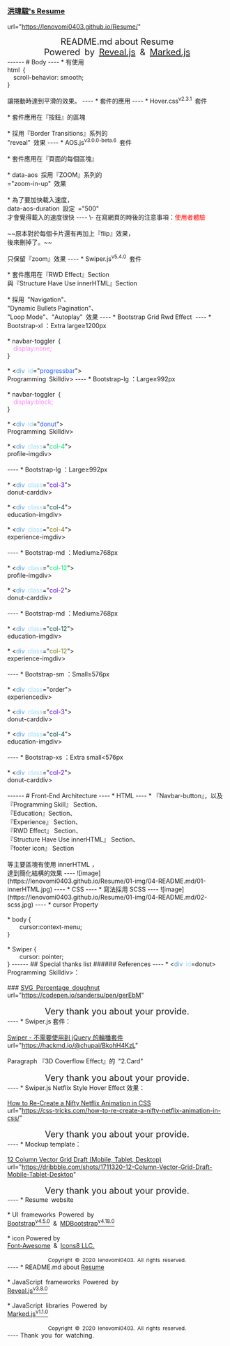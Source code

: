 ### <a href="https://lenovomi0403.github.io/Resume/" target="_blank">洪瑋駿's Resume</a>
url="<a href="https://lenovomi0403.github.io/Resume/" target="_blank">https://lenovomi0403.github.io/Resume/</a>"
<div style="font-size:20px;text-align: center;">README.md about Resume</div>
<div style="font-size:20px;text-align: center;">Powered&ensp;by&ensp;<a href="https://revealjs.com/" target="_blank">Reveal.js</a>&ensp;&&ensp;<a href="https://marked.js.org/" target="_blank">Marked.js</a></div>
------
# Body
----
* 有使用<br>html&ensp;{<br>&ensp;&ensp;scroll-behavior: smooth;<br>}<br><br>讓捲動時達到平滑的效果。
----
* 套件的應用
----
* Hover.css<sup>v2.3.1</sup>&ensp;套件<br><br>
    * 套件應用在『按鈕』的區塊<br><br>
    * 採用『Border Transitions』系列的<br>
    "reveal"&ensp;效果
----
* AOS.js<sup>v3.0.0-beta.6</sup>&ensp;套件<br><br>
    * 套件應用在『頁面的每個區塊』<br><br>
    * data-aos&ensp;採用『ZOOM』系列的<br>="zoom-in-up"&ensp;效果<br><br>
    * 為了要加快載入速度，<br>data-aos-duration&ensp;設定&ensp;="500"<br>
才會覺得載入的速度很快
----
\- 在寫網頁的時後的注意事項：<span style="color:red">使用者體驗</span><br><br>
~~原本對於每個卡片還有再加上『flip』效果，<br>
後來刪掉了。~~<br><br>
只保留『zoom』效果
----
* Swiper.js<sup>v5.4.0</sup>&ensp;套件<br><br>
    * 套件應用在『RWD Effect』Section<br>與『Structure Have Use innerHTML』Section<br><br>
    * 採用&ensp;"Navigation"、<br>"Dynamic Bullets Pagination"、<br>"Loop Mode"、"Autoplay"&ensp;效果
----
* Bootstrap Grid Rwd Effect
<img src="https://lenovomi0403.github.io/Resume/01-img/04-README.md/03-Resume%20Website%20RWD%20Effect%20mockup.png" alt=""  style="border: none;border-radius: 150px;">
----
* Bootstrap-xl ：Extra large≥1200px<br><br>
    * navbar-toggler&ensp;{<br>&ensp;&ensp;<span style="color:#FF83FA">display:none;</span><br>}<br><br>
    * <<span style="color:#569CD6">div</span>&ensp;<span style="color:#9CDCFE">id</span>="<span style="color:#2962ff">progressbar</span>"><br>Programming Skill</<span style="color:#569CD6">div</span>>
----
* Bootstrap-lg ：Large≥992px<br><br>
    * navbar-toggler&ensp;{<br>&ensp;&ensp;<span style="color:#FF83FA">display:block;</span><br>}<br><br>
    * <<span style="color:#569CD6">div</span>&ensp;<span style="color:#9CDCFE">id</span>="<span style="color:#2962ff">donut</span>"><br>Programming Skill</<span style="color:#569CD6">div</span>><br><br>
    * <<span style="color:#569CD6">div</span>&ensp;<span style="color:#9CDCFE">class</span>="<span style="color:#00e676">col-4</span>"><br>profile-img</<span style="color:#569CD6">div</span>><br><br>
----
* Bootstrap-lg ：Large≥992px<br><br>
    * <<span style="color:#569CD6">div</span>&ensp;<span style="color:#9CDCFE">class</span>="<span style="color:#6200ea">col-3</span>"><br>donut-card</<span style="color:#569CD6">div</span>><br><br>
    * <<span style="color:#569CD6">div</span>&ensp;<span style="color:#9CDCFE">class</span>="<span style="color:#004d40">col-4</span>"><br>education-img</<span style="color:#569CD6">div</span>><br><br>
    * <<span style="color:#569CD6">div</span>&ensp;<span style="color:#9CDCFE">class</span>="<span style="color:#827717">col-4</span>"><br>experience-img</<span style="color:#569CD6">div</span>><br><br>
----
* Bootstrap-md ：Medium≥768px<br><br>
    * <<span style="color:#569CD6">div</span>&ensp;<span style="color:#9CDCFE">class</span>="<span style="color:#00e676">col-12</span>"><br>profile-img</<span style="color:#569CD6">div</span>><br><br>
    * <<span style="color:#569CD6">div</span>&ensp;<span style="color:#9CDCFE">class</span>="<span style="color:#6200ea">col-2</span>"><br>donut-card</<span style="color:#569CD6">div</span>><br><br>
----
* Bootstrap-md ：Medium≥768px<br><br>
    * <<span style="color:#569CD6">div</span>&ensp;<span style="color:#9CDCFE">class</span>="<span style="color:#004d40">col-12</span>"><br>education-img</<span style="color:#569CD6">div</span>><br><br>
    * <<span style="color:#569CD6">div</span>&ensp;<span style="color:#9CDCFE">class</span>="<span style="color:#827717">col-12</span>"><br>experience-img</<span style="color:#569CD6">div</span>><br><br>
----
* Bootstrap-sm ：Small≥576px<br><br>
    * <<span style="color:#569CD6">div</span>&ensp;<span style="color:#9CDCFE">class</span>="order"><br>experience</<span style="color:#569CD6">div</span>><br><br>
    * <<span style="color:#569CD6">div</span>&ensp;<span style="color:#9CDCFE">class</span>="<span style="color:#6200ea">col-3</span>"><br>donut-card</<span style="color:#569CD6">div</span>><br><br>
    * <<span style="color:#569CD6">div</span>&ensp;<span style="color:#9CDCFE">class</span>="<span style="color:#004d40">col-4</span>"><br>education-img</<span style="color:#569CD6">div</span>><br><br>
----
* Bootstrap-xs ：Extra small<576px<br><br>
    * <<span style="color:#569CD6">div</span>&ensp;<span style="color:#9CDCFE">class</span>="<span style="color:#6200ea">col-2</span>"><br>donut-card</<span style="color:#569CD6">div</span>><br><br>
------
# Front-End Architecture
----
* HTML
----
* 『Navbar-button』，以及<br>『Programming Skill』 Section、<br>『Education』Section、<br>『Experience』 Section、<br>『RWD Effect』 Section、<br>『Structure Have Use innerHTML』 Section、<br>『footer icon』 Section<br><br>等主要區塊有使用 innerHTML ，<br>達到簡化結構的效果
----
![image](https://lenovomi0403.github.io/Resume/01-img/04-README.md/01-innerHTML.jpg)
----
* CSS
----
* 寫法採用 SCSS
----
![image](https://lenovomi0403.github.io/Resume/01-img/04-README.md/02-scss.jpg)
----
* cursor Property<br><br>
    * body {<br>&ensp;&ensp;&ensp;&ensp;cursor:context-menu;<br>}<br><br>
    * Swiper {<br>&ensp;&ensp;&ensp;&ensp;cursor: pointer;<br>}
------
## Special thanks list
###### References
----
* <<span style="color:#569CD6">div</span>&ensp;<span style="color:#9CDCFE">id</span>=donut><br>Programming Skill</<span style="color:#569CD6">div</span>>：<br><br>
### <a href="https://codepen.io/sandersu/pen/gerEbM" target="_blank">SVG&ensp;Percentage&ensp;doughnut</a>
url="<a href="https://codepen.io/sandersu/pen/gerEbM" target="_blank">https://codepen.io/sandersu/pen/gerEbM</a>"<br><br>
<div style="font-size:20px;text-align: center;">Very thank you about your provide.</div>
----
* Swiper.js 套件：<br><br>
<a href="https://hackmd.io/@chupai/BkohH4KzL" target="_blank">Swiper - 不需要使用到 jQuery 的輪播套件</a>
url="<a href="https://hackmd.io/@chupai/BkohH4KzL" target="_blank">https://hackmd.io/@chupai/BkohH4KzL</a>"<br><br>
Paragraph 『3D Coverflow Effect』的&ensp;"2.Card"<br><br>
<div style="font-size:20px;text-align: center;">Very thank you about your provide.</div>
----
* Swiper.js Netflix Style Hover Effect 效果：<br><br>
<a href="https://css-tricks.com/how-to-re-create-a-nifty-netflix-animation-in-css/" target="_blank">How to Re-Create a Nifty Netflix Animation in CSS</a><br>
url="<a href="https://css-tricks.com/how-to-re-create-a-nifty-netflix-animation-in-css/" target="_blank">https://css-tricks.com/how-to-re-create-a-nifty-netflix-animation-in-css/</a>"<br><br>
<div style="font-size:20px;text-align: center;">Very thank you about your provide.</div>
----
* Mockup template：<br><br>
<a href="https://dribbble.com/shots/1711320-12-Column-Vector-Grid-Draft-Mobile-Tablet-Desktop" target="_blank">12 Column Vector Grid Draft (Mobile, Tablet, Desktop)</a><br>
url="<a href="https://dribbble.com/shots/1711320-12-Column-Vector-Grid-Draft-Mobile-Tablet-Desktop" target="_blank">https://dribbble.com/shots/1711320-12-Column-Vector-Grid-Draft-Mobile-Tablet-Desktop</a>"<br><br>
<div style="font-size:20px;text-align: center;">Very thank you about your provide.</div>
----
* Resume&ensp;website<br><br>
    * UI&ensp;frameworks&ensp;Powered&ensp;by<br>
<a href="https://getbootstrap.com/" target="_blank">Bootstrap<sup>v4.5.0</sup></a>&ensp;&&ensp;<a href="https://mdbootstrap.com/" target="_blank">MDBootstrap<sup>v4.18.0</sup></a><br><br>
    * icon Powered by<br>
<a href="https://fontawesome.com/icons" target="_blank">Font-Awesome</a>&ensp;&&ensp;<a href="https://icons8.com/icons" target="_blank">Icons8 LLC.</a></div><br><br>
<div style="font-size:12px;text-align: center;">Copyright © 2020 lenovomi0403. All rights reserved.</div>
----
* README.md about <a href="https://lenovomi0403.github.io/Resume/" target="_blank">Resume</a><br><br>
    * JavaScript&ensp;frameworks&ensp;Powered&ensp;by<br>
<a href="https://revealjs.com/" target="_blank">Reveal.js<sup>v3.8.0</sup></a><br><br>
    * JavaScript&ensp;libraries&ensp;Powered&ensp;by<br>
<a href="https://marked.js.org/" target="_blank">Marked.js<sup>v1.1.0</sup></a><br><br>
<div style="font-size:12px;text-align: center;">Copyright © 2020 lenovomi0403. All rights reserved.</div>
----
Thank&ensp;you&ensp;for&ensp;watching.